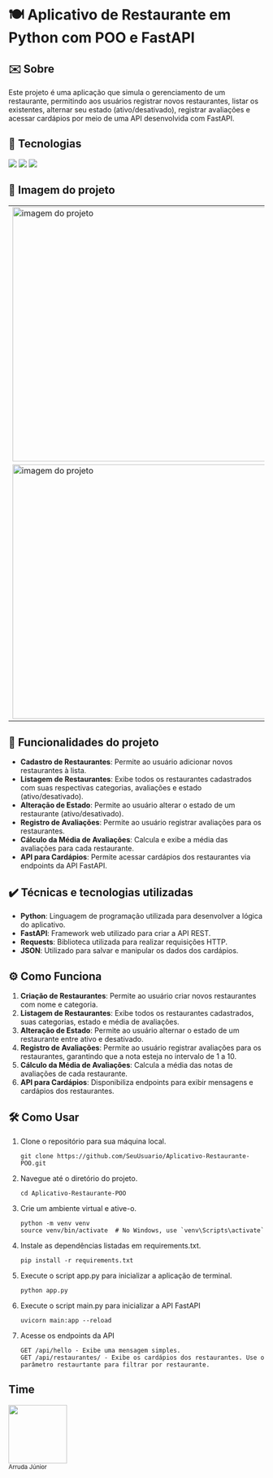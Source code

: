 # 🍽️ Aplicativo de Restaurante em Python com POO e FastAPI

## ✉️ Sobre

Este projeto é uma aplicação que simula o gerenciamento de um restaurante, permitindo aos usuários registrar novos restaurantes, listar os existentes, alternar seu estado (ativo/desativado), registrar avaliações e acessar cardápios por meio de uma API desenvolvida com FastAPI.

## 🚀 Tecnologias

<div>
  <img src="https://img.shields.io/badge/Python-3776AB?style=for-the-badge&logo=python&logoColor=white">
  <img src="https://img.shields.io/badge/FastAPI-009688?style=for-the-badge&logo=fastapi&logoColor=white">
  <img src="https://img.shields.io/badge/Requests-0074D9?style=for-the-badge&logo=requests&logoColor=white">
</div>


## 📸 Imagem do projeto

<table>
  <tr>
    <td><img src="https://github.com/user-attachments/assets/986b376d-065c-45e6-aca4-17c6d583066a" alt="imagem do projeto" width="500"></td>
    <td><img src="https://github.com/user-attachments/assets/8f45c7ac-62d5-4031-ae78-3d2250709e83" alt="imagem do projeto" width="500"></td>
  </tr>
  <tr>
    <td><img src="https://github.com/user-attachments/assets/752a6695-dbde-4932-b665-0c25ca8f4da5" alt="imagem do projeto" width="500"></td>
    <td><img src="https://github.com/user-attachments/assets/55080e7a-1d82-411f-bc2b-5fb33eb48d2d" alt="imagem do projeto" width="500"></td>
  </tr>
</table>

## 🔨 Funcionalidades do projeto

- **Cadastro de Restaurantes**: Permite ao usuário adicionar novos restaurantes à lista.
- **Listagem de Restaurantes**: Exibe todos os restaurantes cadastrados com suas respectivas categorias, avaliações e estado (ativo/desativado).
- **Alteração de Estado**: Permite ao usuário alterar o estado de um restaurante (ativo/desativado).
- **Registro de Avaliações**: Permite ao usuário registrar avaliações para os restaurantes.
- **Cálculo da Média de Avaliações**: Calcula e exibe a média das avaliações para cada restaurante.
- **API para Cardápios**: Permite acessar cardápios dos restaurantes via endpoints da API FastAPI.

## ✔️ Técnicas e tecnologias utilizadas

- **Python**: Linguagem de programação utilizada para desenvolver a lógica do aplicativo.
- **FastAPI**: Framework web utilizado para criar a API REST.
- **Requests**: Biblioteca utilizada para realizar requisições HTTP.
- **JSON**: Utilizado para salvar e manipular os dados dos cardápios.

## ⚙️ Como Funciona

1. **Criação de Restaurantes**: Permite ao usuário criar novos restaurantes com nome e categoria.
2. **Listagem de Restaurantes**: Exibe todos os restaurantes cadastrados, suas categorias, estado e média de avaliações.
3. **Alteração de Estado**: Permite ao usuário alternar o estado de um restaurante entre ativo e desativado.
4. **Registro de Avaliações**: Permite ao usuário registrar avaliações para os restaurantes, garantindo que a nota esteja no intervalo de 1 a 10.
5. **Cálculo da Média de Avaliações**: Calcula a média das notas de avaliações de cada restaurante.
6. **API para Cardápios**: Disponibiliza endpoints para exibir mensagens e cardápios dos restaurantes.

## 🛠️ Como Usar

1. Clone o repositório para sua máquina local.
   ```
   git clone https://github.com/SeuUsuario/Aplicativo-Restaurante-POO.git
2. Navegue até o diretório do projeto.
   ```
   cd Aplicativo-Restaurante-POO
3. Crie um ambiente virtual e ative-o.
   ```
   python -m venv venv
   source venv/bin/activate  # No Windows, use `venv\Scripts\activate`
4. Instale as dependências listadas em requirements.txt.
   ```
   pip install -r requirements.txt
5. Execute o script app.py para inicializar a aplicação de terminal.
    ```
    python app.py
6. Execute o script main.py para inicializar a API FastAPI
   ```
   uvicorn main:app --reload
7. Acesse os endpoints da API
   ```
   GET /api/hello - Exibe uma mensagem simples.
   GET /api/restaurantes/ - Exibe os cardápios dos restaurantes. Use o parâmetro restaurtante para filtrar por restaurante.

## Time
<img loading="lazy" src="https://avatars.githubusercontent.com/u/34192862?s=400&u=e8511485b428717385e3ae9483ade57359be8779&v=4" width=115><br><sub>Arruda Júnior</sub>
